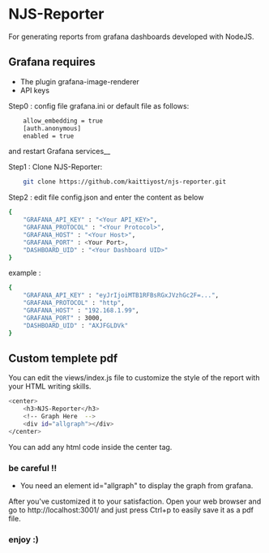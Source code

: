 
# NJS-Reporter

For generating reports from grafana dashboards developed with NodeJS.

## Grafana requires

- The plugin grafana-image-renderer 
- API keys

Step0 : config file grafana.ini or default file as follows: 
```bash
    allow_embedding = true
    [auth.anonymous]
    enabled = true
```
and restart Grafana services__

Step1 : Clone NJS-Reporter: 
```bash
    git clone https://github.com/kaittiyost/njs-reporter.git
```
Step2 : edit file config.json and enter the content as below
```bash
{
    "GRAFANA_API_KEY" : "<Your API_KEY>",
    "GRAFANA_PROTOCOL" : "<Your Protocol>",
    "GRAFANA_HOST" : "<Your Host>",
    "GRAFANA_PORT" : <Your Port>,
    "DASHBOARD_UID" : "<Your Dashboard UID>"
}

```
example :
```bash
{
    "GRAFANA_API_KEY" : "eyJrIjoiMTB1RFBsRGxJVzhGc2F=...",
    "GRAFANA_PROTOCOL" : "http",
    "GRAFANA_HOST" : "192.168.1.99",
    "GRAFANA_PORT" : 3000,
    "DASHBOARD_UID" : "AXJFGLDVk"
}
```
## Custom templete pdf

You can edit the views/index.js file to customize the style of the report with your HTML writing skills.
```bash
<center>
    <h3>NJS-Reporter</h3>
    <!-- Graph Here  -->
    <div id="allgraph"></div>
</center>
```
You can add any html code inside the center tag.

### be careful !!
- You need an element id="allgraph" to display the graph from grafana.

After you've customized it to your satisfaction. Open your web browser and go to http://localhost:3001/
and just press Ctrl+p to easily save it as a pdf file.

### enjoy :)


